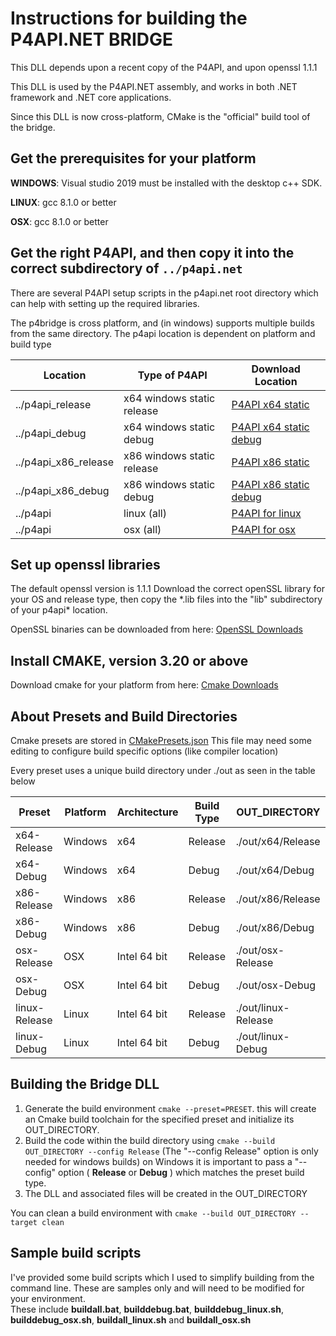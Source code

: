 # Instructions for building the P4API.NET BRIDGE

This DLL depends upon a recent copy of the P4API, and upon openssl 1.1.1

This DLL is used by the P4API.NET assembly, and works in both .NET framework and .NET core applications. 

Since this DLL is now cross-platform, CMake is the "official" build tool of the bridge.

## Get the prerequisites for your platform

**WINDOWS**:  Visual studio 2019 must be installed with the desktop c++ SDK.

**LINUX**:    gcc 8.1.0 or better

**OSX**:      gcc 8.1.0 or better

## Get the right P4API, and then copy it into the correct subdirectory of `../p4api.net`

There are several P4API setup scripts in the p4api.net root directory which can help with setting up
 the required libraries.

The p4bridge is cross platform, and (in windows) supports multiple builds from the same directory.
  The p4api location is dependent on platform and build type

Location | Type of P4API      | Download Location
---------| -------------------|-----------------
../p4api_release | x64 windows static release | [P4API x64 static](http://ftp.perforce.com/perforce/r21.1/bin.ntx64/p4api_vs2017_static_openssl1.1.1.zip)
../p4api_debug | x64 windows static debug | [P4API x64 static debug](http://ftp.perforce.com/perforce/r21.1/bin.ntx64/p4api_vs2017_static_vsdebug_openssl1.1.1.zip)
../p4api_x86_release | x86 windows static release |[P4API x86 static](http://ftp.perforce.com/perforce/r21.1/bin.ntx86/p4api_vs2017_static_openssl1.1.1.zip)  
../p4api_x86_debug | x86 windows static debug |[P4API x86 static debug](http://ftp.perforce.com/perforce/r21.1/bin.ntx86/p4api_vs2017_static_vsdebug_openssl1.1.1.zip)
../p4api | linux (all) | [P4API for linux](http://ftp.perforce.com/perforce/r21.1/bin.linux26x86_64/p4api-glibc2.3-openssl1.1.1.tgz)
../p4api | osx (all) | [P4API for osx](http://ftp.perforce.com/perforce/r21.1/bin.macosx105x86_64/p4api-openssl1.1.1.tgz)

## Set up openssl libraries

The default openssl version is 1.1.1
Download the correct openSSL library for your OS and release type, 
then copy the \*.lib files into the "lib" subdirectory of your p4api* location.
  
OpenSSL binaries can be downloaded from here: [OpenSSL Downloads](https://wiki.openssl.org/index.php/Binaries)

## Install CMAKE, version 3.20 or above

 Download cmake for your platform from here: [Cmake Downloads](https://cmake.org/download/)

## About Presets and Build Directories

 Cmake presets are stored in [CMakePresets.json](CMakePresets.json)
 This file may need some editing to configure build specific options (like compiler location)

Every preset uses a unique build directory under ./out as seen in the table below

  Preset      | Platform | Architecture | Build Type | OUT_DIRECTORY
  ------------|----------|--------------|------------|----------------
  x64-Release | Windows | x64 | Release | ./out/x64/Release
  x64-Debug   | Windows | x64 | Debug | ./out/x64/Debug
  x86-Release | Windows | x86 | Release | ./out/x86/Release
  x86-Debug   | Windows | x86 | Debug | ./out/x86/Debug
  osx-Release | OSX | Intel 64 bit | Release | ./out/osx-Release
  osx-Debug   | OSX | Intel 64 bit | Debug   | ./out/osx-Debug
  linux-Release | Linux | Intel 64 bit | Release | ./out/linux-Release
  linux-Debug | Linux | Intel 64 bit | Debug | ./out/linux-Debug

## Building the Bridge DLL

 1. Generate the build environment `cmake --preset=PRESET`. this will create an Cmake build toolchain for the specified preset and initialize its OUT_DIRECTORY.
 2. Build the code within the build directory using `cmake --build OUT_DIRECTORY --config Release`   (The "--config Release" option is only needed for windows builds)
 on Windows it is important to pass a "--config" option ( **Release** or **Debug** ) which matches the preset build type.
 3. The DLL and associated files will be created in the OUT_DIRECTORY

 You can clean a build environment with `cmake --build OUT_DIRECTORY --target clean`

## Sample build scripts

 I've provided some build scripts which I used to simplify building from the command line.  These are samples only and will need to be modified for your environment.  
 These include **buildall.bat**, **builddebug.bat**, **builddebug_linux.sh**, **builddebug_osx.sh**, **buildall_linux.sh**
 and **buildall_osx.sh**



